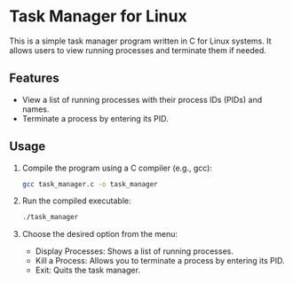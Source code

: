 # Task Manager for Linux

This is a simple task manager program written in C for Linux systems. It allows users to view running processes and terminate them if needed.

## Features

- View a list of running processes with their process IDs (PIDs) and names.
- Terminate a process by entering its PID.

## Usage

1. Compile the program using a C compiler (e.g., gcc):  
   ```bash
   gcc task_manager.c -o task_manager
   ```

2. Run the compiled executable:  
   ```bash
   ./task_manager
   ```

3. Choose the desired option from the menu:
   - Display Processes: Shows a list of running processes.
   - Kill a Process: Allows you to terminate a process by entering its PID.
   - Exit: Quits the task manager.
